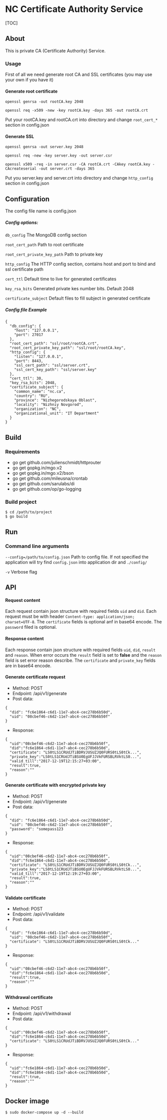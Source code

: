 # NC Certificate Authority Service

[TOC]

## About

This is private CA (Certificate Authority) Service.

### Usage

First of all we need generate root CA and SSL certificates (you may use your own if you have it)

#### Generate root certificate

```
openssl genrsa -out rootCA.key 2048

openssl req -x509 -new -key rootCA.key -days 365 -out rootCA.crt
```

Put your rootCA.key and rootCA.crt into directory and change ```root_cert_*``` section in config.json

#### Generate SSL

```
openssl genrsa -out server.key 2048

openssl req -new -key server.key -out server.csr

openssl x509 -req -in server.csr -CA rootCA.crt -CAkey rootCA.key -CAcreateserial -out server.crt -days 365
```

Put you server.key and server.crt into directory and change ```http_config``` section in config.json

## Configuration

The config file name is config.json

##### Config options:

```db_config``` The MongoDB config section

```root_cert_path``` Path to root certificate

```root_cert_private_key_path``` Path to private key

```http_config``` The HTTP config section, contains host and port to bind and ssl certificate path

```cert_ttl``` Default time to live for generated certificates

```key_rsa_bits``` Generated private kes number bits. Default 2048

```certificate_subject``` Default files to fill subject in generated certificate

##### Config file Example


```
{
  "db_config": {
    "host": "127.0.0.1",
    "port": 27017
  },
  "root_cert_path": "ssl/root/rootCA.crt",
  "root_cert_private_key_path": "ssl/root/rootCA.key",
  "http_config": {
    "listen": "127.0.0.1",
    "port": 8443,
    "ssl_cert_path": "ssl/server.crt",
    "ssl_cert_key_path": "ssl/server.key"
  },
  "cert_ttl": 30,
  "key_rsa_bits": 2048,
  "certificate_subject": {
    "common_name": "nc.ca",
    "country": "RU",
    "province": "Nizhegorodskaya Oblast",
    "locality": "Nizhniy Novgorod",
    "organization": "NC",
    "organizational_unit": "IT Department"
  }
}
```

## Build

### Requirements
- go get github.com/julienschmidt/httprouter
- go get gopkg.in/mgo.v2
- go get gopkg.in/mgo.v2/bson
- go get github.com/mileusna/crontab
- go get github.com/sarulabs/di
- go get github.com/op/go-logging

### Build project
```
$ cd /path/to/project
$ go build
```

## Run

### Command line arguments

```--config=/path/to/config.json``` Path to config file. If not specified the application will try find ```config.json``` into application dir and ```./config/```

```-v``` Verbose flag



## API

#### Request content
Each request contain json structure with required fields ```uid``` and ```did```. Each request must be with header ```Content-type: application/json; charset=UTF-8```. The ```certificate``` fields is optional anf in base64 encode. The ```password``` filed is optional.

#### Response content
Each response contain json structure with required fields ```uid```, ```did```, ```result``` and ```reason```. When error occurs the ```result``` field is set to **false** and the ```reason``` field is set error reason describe. The ```certificate``` and ```private_key``` fields are in base64 encode.


#### Generate certificate request

- Method: POST
- Endpoint: /api/v1/generate
- Post data:
```
{
  "did": "fc6e1864-c6d1-11e7-abc4-cec278b6b50d",
  "uid": "08cbef46-c6d2-11e7-abc4-cec278b6b50f"
}
```

- Response:
```
{
  "uid":"08cbef46-c6d2-11e7-abc4-cec278b6b50f",
  "did":"fc6e1864-c6d1-11e7-abc4-cec278b6b50d",
  "certificate": "LS0tLS1CRUdJTiBDRVJUSUZJQ0FURS0tLS0tCk...",
  "private_key":"LS0tLS1CRUdJTiBSU0EgUFJJVkFURSBLRVktLS0...",
  "valid_till":"2017-12-19T12:15:27+03:00",
  "result":true,
  "reason":""
}
```


#### Generate certificate with encrypted private key

- Method: POST
- Endpoint: /api/v1/generate
- Post data:
```
{
  "did": "fc6e1864-c6d1-11e7-abc4-cec278b6b50d",
  "uid": "08cbef46-c6d2-11e7-abc4-cec278b6b50f",
  "password": "somepass123
}
```

- Response:
```
{
  "uid":"08cbef46-c6d2-11e7-abc4-cec278b6b50f",
  "did":"fc6e1864-c6d1-11e7-abc4-cec278b6b50d",
  "certificate": "LS0tLS1CRUdJTiBDRVJUSUZJQ0FURS0tLS0tCk...",
  "private_key":"LS0tLS1CRUdJTiBSU0EgUFJJVkFURSBLRVktLS0...",
  "valid_till":"2017-12-19T12:19:27+03:00",
  "result":true,
  "reason":""
}
```


#### Validate certificate

- Method: POST
- Endpoint: /api/v1/validate
- Post data:
```
{
  "did": "fc6e1864-c6d1-11e7-abc4-cec278b6b50d",
  "uid": "08cbef46-c6d2-11e7-abc4-cec278b6b50f",
  "certificate": "LS0tLS1CRUdJTiBDRVJUSUZJQ0FURS0tLS0tCk..."
}
```

- Response:
```
{
  "uid":"08cbef46-c6d2-11e7-abc4-cec278b6b50f",
  "did":"fc6e1864-c6d1-11e7-abc4-cec278b6b50d",
  "result":true,
  "reason":""
}
```

#### Withdrawal certificate

- Method: POST
- Endpoint: /api/v1/withdrawal
- Post data:
```
{
  "uid":"08cbef46-c6d2-11e7-abc4-cec278b6b50f",
  "did":"fc6e1864-c6d1-11e7-abc4-cec278b6b50d",
  "certificate": "LS0tLS1CRUdJTiBDRVJUSUZJQ0FURS0tLS0tCk..."
}
```

- Response:

```
{
  "uid":"fc6e1864-c6d1-11e7-abc4-cec278b6b50d",
  "did":"fc6e1864-c6d1-11e7-abc4-cec278b6b50d",
  "result":true,
  "reason":""
}
```

## Docker image

```
$ sudo docker-compose up -d --build

```
